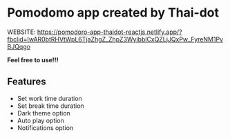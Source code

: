 # Pomodomo app created by Thai-dot
WEBSITE: https://pomodoro-app-thaidot-reactjs.netlify.app/?fbclid=IwAR0btRHVtWpL6TjaZhgZ_ZhpZ3WyibblCxQZLjJQxPw_FyreNM1PvBJQqgo

**Feel free to use!!!**
## Features
* Set work time duration
* Set break time duration
* Dark theme option
* Auto play option
* Notifications option


